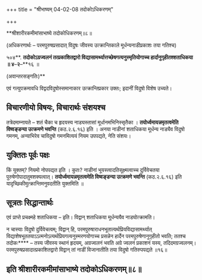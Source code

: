 +++
title = "श्रीभाष्यम् 04-02-08 तदोकोऽधिकरणम्"

+++
<div claऽऽ="elementor-widget-container">

**श्रीशारीरकमीमांसाभाष्ये तदोकोधिकरणम्॥८॥

(अधिकरणार्थः – परमपुरुषप्रसादात् विदुषः जीवस्य उत्क्रान्तिकाले मूर्धन्यनाडीप्रकाशः तया गतिश्च)

५०४**. **तदोकोऽग्रज्वलनं तत्प्रकाशितद्वारो विद्यासामर्थ्यात्तच्छेषगत्यनुस्मृतियोगाच्च हार्दानुगृहीतश्शताधिकया ॥ ४**–**२**–**१६ ॥

(अवान्तरसङ्गतिः)**

एवं गत्युपक्रमावधि विद्वदविदुषोस्समानाकार उत्क्रान्तिप्रकार उक्तः; इदानीं विदुषो विशेष उच्यते।

## विचारणीयो विषयः, विचारार्थः संशयश्च

तत्रेदमाम्नायते – शतं चैका च हृदयस्य नाड्यस्तासां मूर्धानमभिनिस्सृतैका । **तयोर्ध्वमायन्नमृतत्वमेति विष्वङ्डन्या उत्क्रमणे
भवन्ति** (कठ.२.६.१६) इति । अनया नाडीनां शताधिकया मूर्धन्य नाड्यैव विदुषो गमनम्, अन्याभिरेव चाविदुषो गमनमित्ययं नियम उपपद्यते, नेति संशयः।

## युक्तितः पूर्वः पक्षः

किं युक्तम्? नियमो नोपपद्यत इति । कुतः? नाडीनां भूयस्त्वादतिसूक्ष्मत्वाच्च दुर्विवेचतया पुरुषेणोपादातुमशक्यत्वात्। **तयोर्ध्वमायन्नमृतत्वमेति विष्वङ्डन्या उत्क्रमणे भवन्ति** (कठ.२.६.१६) इति यादृच्छिकीमुत्क्रान्तिमनुवदतीति युक्तमिति ॥

## सूत्रतः सिद्धान्तार्थः

एवं प्राप्ते प्रचक्ष्महे शताधिकया – इति। विद्वान् शताधिकया मूर्धन्ययैव नाड्योत्क्रामति।

न चास्याः विदुषो दुर्विवेचत्वम्; विद्वान् हि, परमपुरुषाराधनभूतात्यर्थप्रियविद्यासामर्थ्यात् विद्याशेषभूततयाऽऽत्मनोऽत्यर्थप्रियगत्यनुस्मरणयोगाच्च प्रसन्नेन हार्देन परमपुरुषेणानुगृहीतो भवति; ततश्च तदोकः**** – तस्य जीवस्य स्थानं हृदयम्, अग्रज्वलनं भवति अग्रे ज्वलनं प्रकाशनं यस्य, तदिदमग्रज्वलनम्। परमपुरुषप्रसादात्प्रकाशितद्वारो विद्वान् तां नाडीं विजानातीति तया विदुषो गतिरुपपद्यते ॥१६॥

## इति श्रीशारीरकमीमांसाभाष्ये तदोकोऽधिकरणम्॥८॥

</div>
